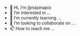 - 👋 Hi, I’m @napinapio
- 👀 I’m interested in ...
- 🌱 I’m currently learning ...
- 💞️ I’m looking to collaborate on ...
- 📫 How to reach me ...

<!---
napinapio/napinapio is a ✨ special ✨ repository because its `README.md` (this file) appears on your GitHub profile.
You can click the Preview link to take a look at your changes.
--->
